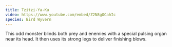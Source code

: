 ```yaml
---
title: Tzitzi-Ya-Ku
video: https://www.youtube.com/embed/Z2N8gOCahIc
species: Bird Wyvern
---
```


This odd monster blinds both prey and enemies with a special pulsing organ near its head.
It then uses its strong legs to deliver finishing blows.
